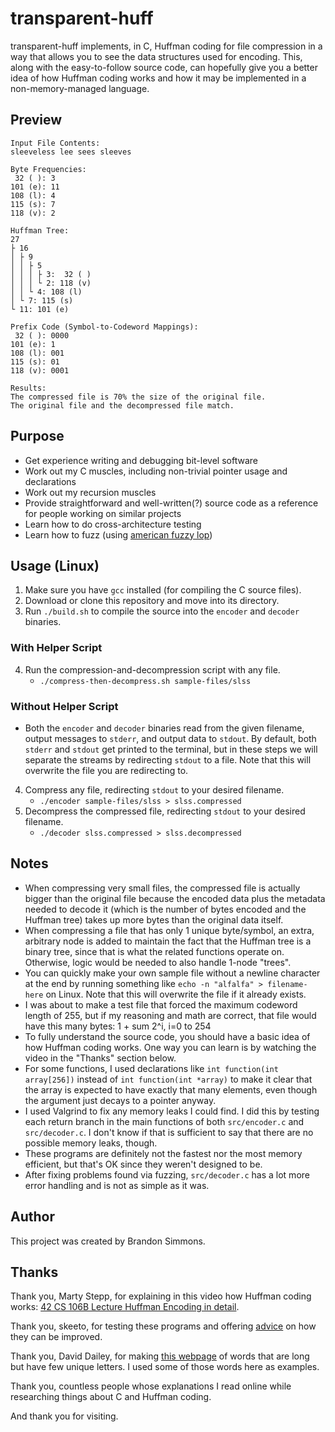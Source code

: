 # transparent-huff
transparent-huff implements, in C, Huffman coding for file compression in a way that allows you to see the data structures used for encoding. This, along with the easy-to-follow source code, can hopefully give you a better idea of how Huffman coding works and how it may be implemented in a non-memory-managed language.

## Preview
```
Input File Contents:
sleeveless lee sees sleeves

Byte Frequencies:
 32 ( ): 3
101 (e): 11
108 (l): 4
115 (s): 7
118 (v): 2

Huffman Tree:
27
├ 16
│ ├ 9
│ │ ├ 5
│ │ │ ├ 3:  32 ( )
│ │ │ └ 2: 118 (v)
│ │ └ 4: 108 (l)
│ └ 7: 115 (s)
└ 11: 101 (e)

Prefix Code (Symbol-to-Codeword Mappings):
 32 ( ): 0000
101 (e): 1
108 (l): 001
115 (s): 01
118 (v): 0001

Results:
The compressed file is 70% the size of the original file.
The original file and the decompressed file match.
```

## Purpose
- Get experience writing and debugging bit-level software
- Work out my C muscles, including non-trivial pointer usage and declarations
- Work out my recursion muscles
- Provide straightforward and well-written(?) source code as a reference for people working on similar projects
- Learn how to do cross-architecture testing
- Learn how to fuzz (using [american fuzzy lop](https://github.com/google/AFL))

## Usage (Linux)
  1. Make sure you have `gcc` installed (for compiling the C source files).
  2. Download or clone this repository and move into its directory.
  3. Run `./build.sh` to compile the source into the `encoder` and `decoder` binaries.
### With Helper Script
  4. Run the compression-and-decompression script with any file.
     - `./compress-then-decompress.sh sample-files/slss`
### Without Helper Script
  - Both the `encoder` and `decoder` binaries read from the given filename, output messages to `stderr`, and output data to `stdout`. By default, both `stderr` and `stdout` get printed to the terminal, but in these steps we will separate the streams by redirecting `stdout` to a file. Note that this will overwrite the file you are redirecting to.
  4. Compress any file, redirecting `stdout` to your desired filename.
     - `./encoder sample-files/slss > slss.compressed`
  5. Decompress the compressed file, redirecting `stdout` to your desired filename.
     - `./decoder slss.compressed > slss.decompressed`

## Notes
- When compressing very small files, the compressed file is actually bigger than the original file because the encoded data plus the metadata needed to decode it (which is the number of bytes encoded and the Huffman tree) takes up more bytes than the original data itself.
- When compressing a file that has only 1 unique byte/symbol, an extra, arbitrary node is added to maintain the fact that the Huffman tree is a binary tree, since that is what the related functions operate on. Otherwise, logic would be needed to also handle 1-node "trees".
- You can quickly make your own sample file without a newline character at the end by running something like `echo -n "alfalfa" > filename-here` on Linux. Note that this will overwrite the file if it already exists.
- I was about to make a test file that forced the maximum codeword length of 255, but if my reasoning and math are correct, that file would have this many bytes: 1 + sum 2^i, i=0 to 254
- To fully understand the source code, you should have a basic idea of how Huffman coding works. One way you can learn is by watching the video in the "Thanks" section below.
- For some functions, I used declarations like `int function(int array[256])` instead of `int function(int *array)` to make it clear that the array is expected to have exactly that many elements, even though the argument just decays to a pointer anyway.
- I used Valgrind to fix any memory leaks I could find. I did this by testing each return branch in the main functions of both `src/encoder.c` and `src/decoder.c`. I don't know if that is sufficient to say that there are no possible memory leaks, though.
- These programs are definitely not the fastest nor the most memory efficient, but that's OK since they weren't designed to be.
- After fixing problems found via fuzzing, `src/decoder.c` has a lot more error handling and is not as simple as it was.

## Author
This project was created by Brandon Simmons.

## Thanks
Thank you, Marty Stepp, for explaining in this video how Huffman coding works: [42 CS 106B Lecture Huffman Encoding in detail](https://www.youtube.com/watch?v=7pIHeffQXjw).

Thank you, skeeto, for testing these programs and offering [advice](https://www.reddit.com/r/C_Programming/comments/wuzzoh/best_practice_questions_and_request_for_source/ilczdvy/) on how they can be improved.

Thank you, David Dailey, for making [this webpage](https://web.archive.org/web/20220611025834/http://srufaculty.sru.edu/david.dailey/words/longrepeats.html) of words that are long but have few unique letters. I used some of those words here as examples.

Thank you, countless people whose explanations I read online while researching things about C and Huffman coding.

And thank you for visiting.
